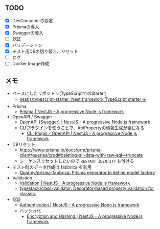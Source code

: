 ## TODO

* [x] DevContainerの設定
* [x] Prismaの導入
* [x] Swaggerの導入
* [ ] 認証
* [x] バリデーション
* [x] テスト用DBの切り替え、リセット
* [ ] ログ
* [ ] Docker Image作成

## メモ

* ベースにしたリポジトリ(TypeScriptでのStarter)
  * [nestjs/typescript\-starter: Nest framework TypeScript starter :coffee:](https://github.com/nestjs/typescript-starter)
* Prisma
  * [Prisma \| NestJS \- A progressive Node\.js framework](https://docs.nestjs.com/recipes/prisma)
* OpenAPI / Swagger
  * [OpenAPI \(Swagger\) \| NestJS \- A progressive Node\.js framework](https://docs.nestjs.com/openapi/introduction)
  * CLIプラグインを使うことで、ApiPropertyの情報生成が楽になる
    * [CLI Plugin \- OpenAPI \| NestJS \- A progressive Node\.js framework](https://docs.nestjs.com/openapi/cli-plugin)
* DBリセット
  * https://www.prisma.io/docs/orm/prisma-client/queries/crud#deleting-all-data-with-raw-sql--truncate
  * シーケンスリセットしたいので `RESTART IDENTITY` も付ける
* テスト時のデータ作成は fabbrica を利用
  * [Quramy/prisma\-fabbrica: Prisma generator to define model factory](https://github.com/Quramy/prisma-fabbrica)
* Validation
  * [Validation \| NestJS \- A progressive Node\.js framework](https://docs.nestjs.com/techniques/validation)
  * [typestack/class\-validator: Decorator\-based property validation for classes\.](https://github.com/typestack/class-validator)
* 認証
  * [Authentication \| NestJS \- A progressive Node\.js framework](https://docs.nestjs.com/security/authentication)
  * ハッシュ化
    * [Encryption and Hashing \| NestJS \- A progressive Node\.js framework](https://docs.nestjs.com/security/encryption-and-hashing)
